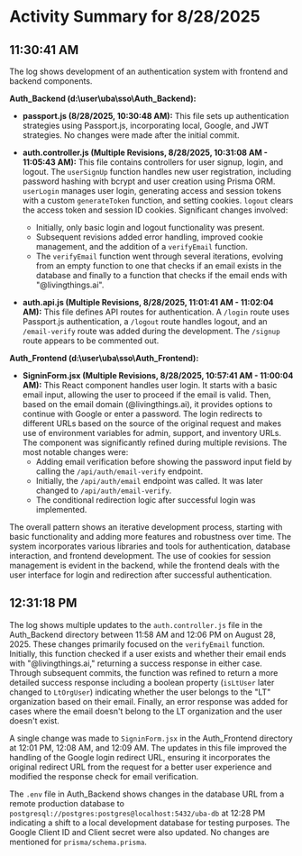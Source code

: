 # Activity Summary for 8/28/2025

## 11:30:41 AM
The log shows development of an authentication system with frontend and backend components.

**Auth_Backend (d:\user\uba\sso\Auth_Backend):**

* **passport.js (8/28/2025, 10:30:48 AM):** This file sets up authentication strategies using Passport.js, incorporating local, Google, and JWT strategies.  No changes were made after the initial commit.

* **auth.controller.js (Multiple Revisions, 8/28/2025, 10:31:08 AM - 11:05:43 AM):** This file contains controllers for user signup, login, and logout.  The `userSignUp` function handles new user registration, including password hashing with bcrypt and user creation using Prisma ORM. `userLogin` manages user login, generating access and session tokens with a custom `generateToken` function, and setting cookies.  `logout` clears the access token and session ID cookies.  Significant changes involved:
    * Initially, only basic login and logout functionality was present.
    * Subsequent revisions added error handling, improved cookie management, and the addition of a `verifyEmail` function.
    *  The `verifyEmail` function went through several iterations, evolving from an empty function to one that checks if an email exists in the database and finally to a function that checks if the email ends with "@livingthings.ai".

* **auth.api.js (Multiple Revisions, 8/28/2025, 11:01:41 AM - 11:02:04 AM):** This file defines API routes for authentication.  A `/login` route uses Passport.js authentication, a `/logout` route handles logout, and an `/email-verify` route was added during the development. The `/signup` route appears to be commented out.


**Auth_Frontend (d:\user\uba\sso\Auth_Frontend):**

* **SigninForm.jsx (Multiple Revisions, 8/28/2025, 10:57:41 AM - 11:00:04 AM):** This React component handles user login. It starts with a basic email input, allowing the user to proceed if the email is valid. Then, based on the email domain (@livingthings.ai), it provides options to continue with Google or enter a password. The login redirects to different URLs based on the source of the original request and makes use of environment variables for admin, support, and inventory URLs. The component was significantly refined during multiple revisions.  The most notable changes were:
    * Adding email verification before showing the password input field by calling the `/api/auth/email-verify` endpoint.
    * Initially, the  `/api/auth/email` endpoint was called. It was later changed to `/api/auth/email-verify`.
    *  The conditional redirection logic after successful login was implemented.

The overall pattern shows an iterative development process, starting with basic functionality and adding more features and robustness over time.  The system incorporates various libraries and tools for authentication, database interaction, and frontend development. The use of cookies for session management is evident in the backend, while the frontend deals with the user interface for login and redirection after successful authentication.


## 12:31:18 PM
The log shows multiple updates to the `auth.controller.js` file in the Auth_Backend directory between 11:58 AM and 12:06 PM on August 28, 2025.  These changes primarily focused on the `verifyEmail` function.  Initially, this function checked if a user exists and whether their email ends with "@livingthings.ai," returning a success response in either case.  Through subsequent commits, the function was refined to return a more detailed success response including a boolean property (`isLtUser` later changed to `LtOrgUser`) indicating whether the user belongs to the "LT" organization based on their email.  Finally, an error response was added for cases where the email doesn't belong to the LT organization and the user doesn't exist.

A single change was made to `SigninForm.jsx` in the Auth_Frontend directory at 12:01 PM, 12:08 AM, and 12:09 AM.  The updates in this file improved the handling of the Google login redirect URL, ensuring it incorporates the original redirect URL from the request for a better user experience and modified the response check for email verification.

The `.env` file in Auth_Backend shows changes in the database URL from a remote production database to `postgresql://postgres:postgres@localhost:5432/uba-db` at 12:28 PM indicating a shift to a local development database for testing purposes. The Google Client ID and Client secret were also updated.  No changes are mentioned for `prisma/schema.prisma`.
